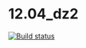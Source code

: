 # 12.04_dz2

[![Build status](https://ci.appveyor.com/api/projects/status/ou5009f1sel0i5da?svg=true)](https://ci.appveyor.com/project/Al101010/12-04-dz2)
